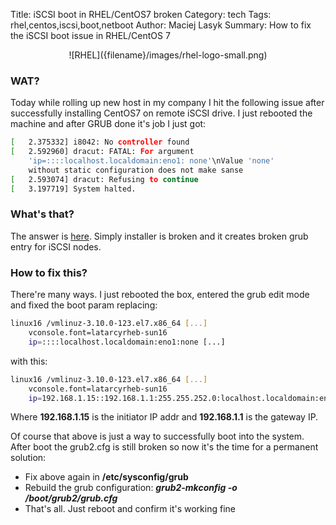 Title: iSCSI boot in RHEL/CentOS7 broken
Category: tech
Tags: rhel,centos,iscsi,boot,netboot
Author: Maciej Lasyk
Summary: How to fix the iSCSI boot issue in RHEL/CentOS 7

<center>![RHEL]({filename}/images/rhel-logo-small.png)</center>

### WAT? ###

Today while rolling up new host in my company I hit the following issue after
successfully installing CentOS7 on remote iSCSI drive. I just rebooted the
machine and after GRUB done it's job I just got:

```bash
[   2.375332] i8042: No controller found
[   2.592960] dracut: FATAL: For argument 
    'ip=::::localhost.localdomain:eno1: none'\nValue 'none' 
    without static configuration does not make sanse
[   2.593074] dracut: Refusing to continue
[   3.197719] System halted.
```

### What's that? ###

The answer is [here](https://access.redhat.com/solutions/905003). Simply
installer is broken and it creates broken grub entry for iSCSI nodes.

### How to fix this? ###

There're many ways. I just rebooted the box, entered the grub edit mode and
fixed the boot param replacing:

```bash
linux16 /vmlinuz-3.10.0-123.el7.x86_64 [...] 
    vconsole.font=latarcyrheb-sun16 
    ip=::::localhost.localdomain:eno1:none [...]
```

with this:

```bash
linux16 /vmlinuz-3.10.0-123.el7.x86_64 [...] 
    vconsole.font=latarcyrheb-sun16 
    ip=192.168.1.15::192.168.1.1:255.255.252.0:localhost.localdomain:eno1:none [...]
```

Where **192.168.1.15** is the initiator IP addr and **192.168.1.1** is the 
gateway IP.

Of course that above is just a way to successfully boot into the system. After 
boot the grub2.cfg is still broken so now it's the time for a permanent
solution:

- Fix above again in **/etc/sysconfig/grub**
- Rebuild the grub configuration: ***grub2-mkconfig -o /boot/grub2/grub.cfg***
- That's all. Just reboot and confirm it's working fine
